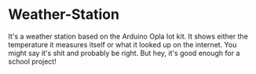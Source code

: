 # Weather-Station
It's a weather station based on the Arduino Opla Iot kit. It shows either the temperature it measures itself or what it looked up on the internet.  You might say it's shit and probably be right. But hey, it's good enough for a school project!
